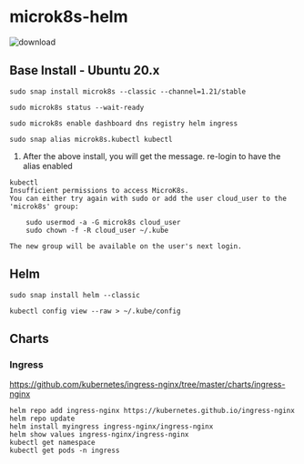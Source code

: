 # microk8s-helm


![download](https://user-images.githubusercontent.com/993459/111545821-ea5d5880-8733-11eb-9352-d22f812e9fb0.png)

## Base Install - Ubuntu 20.x
```
sudo snap install microk8s --classic --channel=1.21/stable
```
```
sudo microk8s status --wait-ready
```
```
sudo microk8s enable dashboard dns registry helm ingress
```
```
sudo snap alias microk8s.kubectl kubectl    
```
1. After the above install, you will get the message. re-login to have the alias enabled
```
kubectl
Insufficient permissions to access MicroK8s.
You can either try again with sudo or add the user cloud_user to the 'microk8s' group:

    sudo usermod -a -G microk8s cloud_user
    sudo chown -f -R cloud_user ~/.kube

The new group will be available on the user's next login.
```

## Helm
```
sudo snap install helm --classic

kubectl config view --raw > ~/.kube/config

```

## Charts
### Ingress
https://github.com/kubernetes/ingress-nginx/tree/master/charts/ingress-nginx
```
helm repo add ingress-nginx https://kubernetes.github.io/ingress-nginx
helm repo update
helm install myingress ingress-nginx/ingress-nginx
helm show values ingress-nginx/ingress-nginx
kubectl get namespace
kubectl get pods -n ingress
   
```
